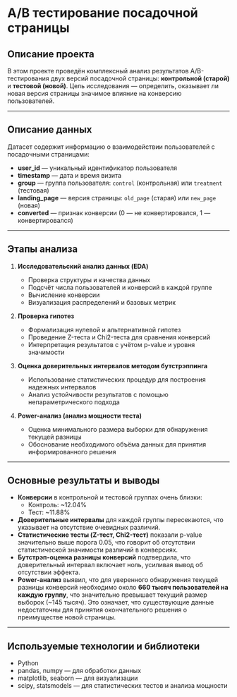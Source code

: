 # A/B тестирование посадочной страницы

## Описание проекта

В этом проекте проведён комплексный анализ результатов A/B-тестирования двух версий посадочной страницы: **контрольной (старой)** и **тестовой (новой)**. Цель исследования — определить, оказывает ли новая версия страницы значимое влияние на конверсию пользователей.


---

## Описание данных

Датасет содержит информацию о взаимодействии пользователей с посадочными страницами:

- **user_id** — уникальный идентификатор пользователя  
- **timestamp** — дата и время визита  
- **group** — группа пользователя: `control` (контрольная) или `treatment` (тестовая)  
- **landing_page** — версия страницы: `old_page` (старая) или `new_page` (новая)  
- **converted** — признак конверсии (0 — не конвертировался, 1 — конвертировался)

---

## Этапы анализа

1. **Исследовательский анализ данных (EDA)**  
   - Проверка структуры и качества данных  
   - Подсчёт числа пользователей и конверсий в каждой группе  
   - Вычисление конверсии 
   - Визуализация распределений и базовых метрик  

2. **Проверка гипотез**  
   - Формализация нулевой и альтернативной гипотез  
   - Проведение Z-теста и Chi2-теста для сравнения конверсий  
   - Интерпретация результатов с учётом p-value и уровня значимости  

3. **Оценка доверительных интервалов методом бутстрэппинга**  
   - Использование статистических процедур для построения надежных интервалов  
   - Анализ устойчивости результатов с помощью непараметрического подхода  

4. **Power-анализ (анализ мощности теста)**  
   - Оценка минимального размера выборки для обнаружения текущей разницы  
   - Обоснование необходимого объёма данных для принятия информированного решения

---

## Основные результаты и выводы

- **Конверсии** в контрольной и тестовой группах очень близки:  
  - Контроль: ~12.04%  
  - Тест: ~11.88%  
- **Доверительные интервалы** для каждой группы пересекаются, что указывает на отсутствие очевидных различий.  
- **Статистические тесты (Z-тест, Chi2-тест)** показали p-value значительно выше порога 0.05, что говорит об отсутствии статистической значимости различий в конверсиях.  
- **Бутстрэп-оценка разницы конверсий** подтвердила, что доверительный интервал включает ноль, усиливая вывод об отсутствии эффекта.  
- **Power-анализ** выявил, что для уверенного обнаружения текущей разницы конверсий необходимо около **660 тысяч пользователей на каждую группу**, что значительно превышает текущий размер выборок (~145 тысяч). Это означает, что существующие данные недостаточны для принятия окончательного решения о преимуществе новой страницы.  

---

## Используемые технологии и библиотеки

- Python  
- pandas, numpy — для обработки данных  
- matplotlib, seaborn — для визуализации  
- scipy, statsmodels — для статистических тестов и анализа мощности  
